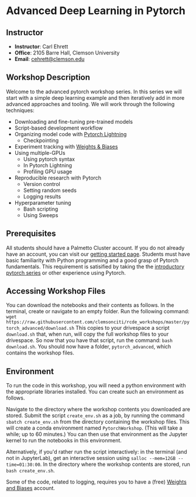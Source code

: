 # Advanced Deep Learning in Pytorch 

## Instructor
- **Instructor**: Carl Ehrett
- **Office**: 2105 Barre Hall, Clemson University
- **Email**: cehrett@clemson.edu

## Workshop Description
Welcome to the advanced pytorch workshop series. In this series we will start with a simple deep learning example and then iteratively add in more advanced approaches and tooling. We will work through the following techniques: 
* Downloading and fine-tuning pre-trained models
* Script-based development workflow
* Organizing model code with [Pytorch Lightning](https://www.lightning.ai/)
    * Checkpointing
* Experiment tracking with [Weights & Biases](https://wandb.ai/site)
* Using multiple-GPUs
    * Using pytorch syntax
    * In Pytorch Lightning
    * Profiling GPU usage
* Reproducible research with Pytorch
    * Version control
    * Setting random seeds
    * Logging results
* Hyperparameter tuning
    * Bash scripting
    * Using Sweeps

## Prerequisites
All students should have a Palmetto Cluster account. If you do not already have an account, you can visit our [getting started page](https://docs.rcd.clemson.edu/palmetto/starting). Students must have basic familiarity with Python programming and a good grasp of Pytorch fundamentals. This requirement is satisified by taking the the [introductory pytorch series](https://clemsonciti.github.io/rcde_workshops/pytorch/00-index.html) or other experience using Pytorch. 

## Accessing Workshop Files
You can download the notebooks and their contents as follows.
In the terminal, create or navigate to an empty folder. Run the following command: `wget https://raw.githubusercontent.com/clemsonciti/rcde_workshops/master/pytorch_advanced/download.sh`
This copies to your drivespace a script `download.sh` that, when run, will copy the full workshop files to your drivespace. So now that you have that script, run the command: `bash download.sh`. You should now have a folder, `pytorch_advanced`, which contains the workshop files.

## Environment
To run the code in this workshop, you will need a python environment with the appropriate libraries installed. You can create such an environment as follows. 

Navigate to the directory where the workshop contents you downloaded are stored. Submit the script `create_env.sh` as a job, by running the command `sbatch create_env.sh` from the directory containing the workshop files. This will create a conda environment named `PytorchWorkshop`. (This will take a while; up to 60 minutes.) You can then use that environment as the Jupyter kernel to run the notebooks in this environment.

Alternatively, if you'd rather run the script interactively: in the terminal (and not in JupyterLab), get an interactive session using `salloc --mem=12GB --time=01:30:00`. In the directory where the workshop contents are stored, run `bash create_env.sh`.

Some of the code, related to logging, requires you to have a (free) [Weights and Biases](https://wandb.ai/site) account.